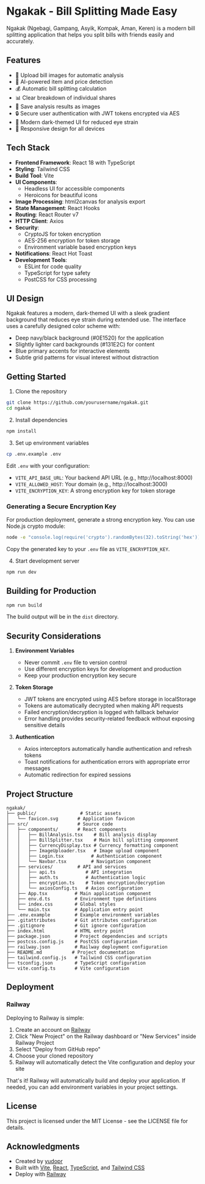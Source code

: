 # Ngakak - Bill Splitting Made Easy

Ngakak (Ngebagi, Gampang, Asyik, Kompak, Aman, Keren) is a modern bill splitting application that helps you split bills with friends easily and accurately.

## Features

- 📸 Upload bill images for automatic analysis
- 🤖 AI-powered item and price detection
- 💰 Automatic bill splitting calculation
- 📊 Clear breakdown of individual shares
- 💾 Save analysis results as images
- 🔒 Secure user authentication with JWT tokens encrypted via AES
- 🎨 Modern dark-themed UI for reduced eye strain
- 📱 Responsive design for all devices

## Tech Stack

- **Frontend Framework**: React 18 with TypeScript
- **Styling**: Tailwind CSS
- **Build Tool**: Vite
- **UI Components**: 
  - Headless UI for accessible components
  - Heroicons for beautiful icons
- **Image Processing**: html2canvas for analysis export
- **State Management**: React Hooks
- **Routing**: React Router v7
- **HTTP Client**: Axios
- **Security**:
  - CryptoJS for token encryption
  - AES-256 encryption for token storage
  - Environment variable based encryption keys
- **Notifications**: React Hot Toast
- **Development Tools**:
  - ESLint for code quality
  - TypeScript for type safety
  - PostCSS for CSS processing

## UI Design

Ngakak features a modern, dark-themed UI with a sleek gradient background that reduces eye strain during extended use. The interface uses a carefully designed color scheme with:

- Deep navy/black background (#0E1520) for the application
- Slightly lighter card backgrounds (#131E2C) for content
- Blue primary accents for interactive elements
- Subtle grid patterns for visual interest without distraction

## Getting Started

1. Clone the repository
```bash
git clone https://github.com/yourusername/ngakak.git
cd ngakak
```

2. Install dependencies
```bash
npm install
```

3. Set up environment variables
```bash
cp .env.example .env
```
Edit `.env` with your configuration:
- `VITE_API_BASE_URL`: Your backend API URL (e.g., http://localhost:8000)
- `VITE_ALLOWED_HOST`: Your domain (e.g., http://localhost:3000)
- `VITE_ENCRYPTION_KEY`: A strong encryption key for token storage

### Generating a Secure Encryption Key

For production deployment, generate a strong encryption key. You can use Node.js crypto module:

```bash
node -e "console.log(require('crypto').randomBytes(32).toString('hex'))"
```

Copy the generated key to your `.env` file as `VITE_ENCRYPTION_KEY`.

4. Start development server
```bash
npm run dev
```

## Building for Production

```bash
npm run build
```

The build output will be in the `dist` directory.

## Security Considerations

1. **Environment Variables**
   - Never commit `.env` file to version control
   - Use different encryption keys for development and production
   - Keep your production encryption key secure

2. **Token Storage**
   - JWT tokens are encrypted using AES before storage in localStorage
   - Tokens are automatically decrypted when making API requests
   - Failed encryption/decryption is logged with fallback behavior
   - Error handling provides security-related feedback without exposing sensitive details

3. **Authentication**
   - Axios interceptors automatically handle authentication and refresh tokens
   - Toast notifications for authentication errors with appropriate error messages
   - Automatic redirection for expired sessions

## Project Structure

```
ngakak/
├── public/                # Static assets
│   └── favicon.svg       # Application favicon
├── src/                  # Source code
│   ├── components/       # React components
│   │   ├── BillAnalysis.tsx    # Bill analysis display
│   │   ├── BillSplitter.tsx    # Main bill splitting component
│   │   ├── CurrencyDisplay.tsx # Currency formatting component
│   │   ├── ImageUploader.tsx   # Image upload component
│   │   ├── Login.tsx          # Authentication component
│   │   └── Navbar.tsx         # Navigation component
│   ├── services/         # API and services
│   │   ├── api.ts           # API integration
│   │   ├── auth.ts          # Authentication logic
│   │   ├── encryption.ts    # Token encryption/decryption
│   │   └── axiosConfig.ts   # Axios configuration
│   ├── App.tsx          # Main application component
│   ├── env.d.ts         # Environment type definitions
│   ├── index.css        # Global styles
│   └── main.tsx         # Application entry point
├── .env.example         # Example environment variables
├── .gitattributes       # Git attributes configuration
├── .gitignore           # Git ignore configuration
├── index.html           # HTML entry point
├── package.json         # Project dependencies and scripts
├── postcss.config.js    # PostCSS configuration
├── railway.json         # Railway deployment configuration
├── README.md           # Project documentation
├── tailwind.config.js   # Tailwind CSS configuration
├── tsconfig.json        # TypeScript configuration
└── vite.config.ts       # Vite configuration
```

## Deployment

### Railway

Deploying to Railway is simple:

1. Create an account on [Railway](https://railway.app)
2. Click "New Project" on the Railway dashboard or "New Services" inside Railway Project
3. Select "Deploy from GitHub repo"
4. Choose your cloned repository
5. Railway will automatically detect the Vite configuration and deploy your site

That's it! Railway will automatically build and deploy your application. If needed, you can add environment variables in your project settings.

## License

This project is licensed under the MIT License - see the LICENSE file for details.

## Acknowledgments
- Created by [yudopr](https://github.com/yudopr11)
- Built with [Vite](https://vitejs.dev/), [React](https://reactjs.org/), [TypeScript](https://www.typescriptlang.org/), and [Tailwind CSS](https://tailwindcss.com/)
- Deploy with [Railway](https://railway.app)
